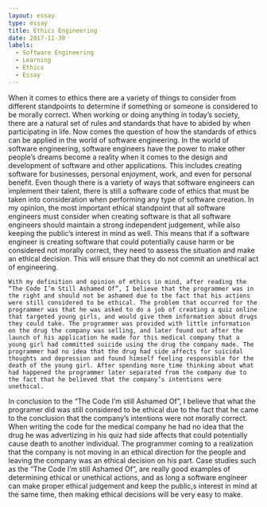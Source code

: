 ```yaml
---
layout: essay
type: essay
title: Ethics Engineering
date: 2017-11-30
labels:
  - Software Engineering
  - Learning
  - Ethics
  - Essay
---
```

When it comes to ethics there are a variety of things to consider from different standpoints to determine if something or someone is considered to be morally correct. When working or doing anything in today’s society, there are a natural set of rules and standards that have to abided by when participating in life. Now comes the question of how the standards of ethics can be applied in the world of software engineering. In the world of software engineering, software engineers have the power to make other people’s dreams become a reality when it comes to the design and development of software and other applications. This includes creating software for businesses, personal enjoyment, work, and even for personal benefit. Even though there is a variety of ways that software engineers can implement their talent, there is still a software code of ethics that must be taken into consideration when performing any type of software creation. In my opinion, the most important ethical standpoint that all software engineers must consider when creating software is that all software engineers should maintain a strong independent judgement, while also keeping the public’s interest in mind as well. 
This means that if a software engineer is creating software that could potentially cause harm or be considered not morally correct, they need to assess the situation and make an ethical decision. This will ensure that they do not commit an unethical act of engineering.

	With my definition and opinion of ethics in mind, after reading the “The Code I’m Still Ashamed Of”, I believe that the programmer was in the right and should not be ashamed due to the fact that his actions were still considered to be ethical. The problem that occurred for the programmer was that he was asked to do a job of creating a quiz online that targeted young girls, and would give them information about drugs they could take. The programmer was provided with little information on the drug the company was selling, and later found out after the launch of his application he made for this medical company that a young girl had committed suicide using the drug the company made. The programmer had no idea that the drug had side affects for suicidal thoughts and depression and found himself feeling responsible for the death of the young girl. After spending more time thinking about what had happened the programmer later separated from the company due to the fact that he believed that the company’s intentions were unethical.

In conclusion to the “The Code I’m still Ashamed Of”, I believe that what the programer did was still considered to be ethical due to the fact that he came to the conclusion that the company’s intentions were not morally correct. When writing the code for the medical company he had no idea that the drug he was advertizing in his quiz had side affects that could potentially cause death to another individual. The programmer coming to a realization that the company is not moving in an ethical direction for the people and leaving the company was an ethical decision on his part. Case studies such as the “The Code I’m still Ashamed Of”, are really good examples of determining ethical or unethical actions, and as long a software engineer can make proper ethical judgement and keep the public,s interest in mind at the same time, then making ethical decisions will be very easy to make.
